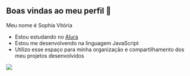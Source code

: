 ## Boas vindas ao meu perfil 💙

Meu nome é Sophia Vitória

- Estou estudando no [Alura](https://www.alura.com.br)
- Estou me desenvolvendo na linguagem JavaScript
- Utilizo esse espaço para minha organização e compartilhamento dos meu projetos desenvolvidos

![](https://media1.tenor.com/m/aPgTU-Z9j1MAAAAd/funny-dogs-cute.gif)
